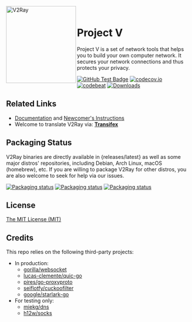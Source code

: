 <div>
<img width="190" height="210" align="left"  src="https://raw.githubusercontent.com/v2fly/v2fly-github-io/master/docs/.vuepress/public/readme-logo.png" alt="V2Ray"/>
<br>
<h1>Project V</h1> 
<p>Project V is a set of network tools that helps you to build your own computer network.
It secures your network connections and thus protects your privacy.</p>
</div>

[![GitHub Test Badge](https://github.com/v2fly/v2ray-core/workflows/Test/badge.svg)](https://github.com/v2fly/v2ray-core/actions)
[![codecov.io](https://codecov.io/gh/v2fly/v2ray-core/branch/master/graph/badge.svg?branch=master)](https://codecov.io/gh/v2fly/v2ray-core?branch=master)
[![codebeat](https://goreportcard.com/badge/github.com/v2fly/v2ray-core)](https://goreportcard.com/report/github.com/v2fly/v2ray-core)
[![Downloads](https://img.shields.io/github/downloads/v2fly/v2ray-core/total.svg)]()

## Related Links
 - [Documentation](https://www.v2fly.org/) and [Newcomer's Instructions](https://www.v2fly.org/guide/start.html)
 - Welcome to translate V2Ray via: **[Transifex](https://www.transifex.com/v2fly/public/)**

## Packaging Status

V2Ray binaries are directly available in {releases/latest} as well as some major distros' repositories, including Debian, Arch Linux, macOS (homebrew), etc. If you are willing to package V2Ray for other distros, you are also welcome to seek for help via our issues.

[![Packaging status](https://repology.org/badge/vertical-allrepos/v2ray.svg)](https://repology.org/project/v2ray/versions)
[![Packaging status](https://repology.org/badge/vertical-allrepos/go:v2ray-core.svg)](https://repology.org/project/go:v2ray-core/versions)
[![Packaging status](https://repology.org/badge/vertical-allrepos/v2ray-core.svg)](https://repology.org/project/v2ray-core/versions)

## License

[The MIT License (MIT)](https://raw.githubusercontent.com/v2fly/v2ray-core/master/LICENSE)

## Credits

This repo relies on the following third-party projects:

- In production:
  - [gorilla/websocket](https://github.com/gorilla/websocket)
  - [lucas-clemente/quic-go](https://github.com/lucas-clemente/quic-go)
  - [pires/go-proxyproto](https://github.com/pires/go-proxyproto)
  - [seiflotfy/cuckoofilter](https://github.com/seiflotfy/cuckoofilter)
  - [google/starlark-go](https://github.com/google/starlark-go)
- For testing only:
  - [miekg/dns](https://github.com/miekg/dns)
  - [h12w/socks](https://github.com/h12w/socks)
